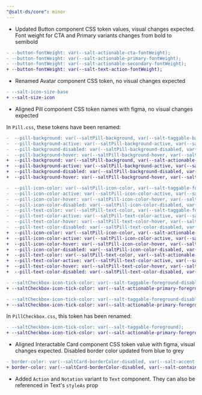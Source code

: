 ```yaml
---
"@salt-ds/core": minor
---
```


- Updated Button component CSS token values, visual changes expected. Font weight for CTA and Primary variants changes from bold to semibold

```diff
- --button-fontWeight: var(--salt-actionable-cta-fontWeight);
- --button-fontWeight: var(--salt-actionable-primary-fontWeight);
- --button-fontWeight: var(--salt-actionable-secondary-fontWeight);
+ --button-fontWeight: var(--salt-text-action-fontWeight);
```

- Renamed Avatar component CSS token, no visual changes expected

```diff
- --salt-icon-size-base
+ --salt-size-icon
```

- Aligned Pill component CSS token names with figma, no visual changes expected

In `Pill.css`, these tokens have been renamed:

```diff
-  --pill-background: var(--saltPill-background, var(--salt-taggable-background));
-  --pill-background-active: var(--saltPill-background-active, var(--salt-taggable-background-active));
-  --pill-background-disabled: var(--saltPill-background-disabled, var(--salt-taggable-background-disabled));
-  --pill-background-hover: var(--saltPill-background-hover, var(--salt-taggable-background-hover));
+  --pill-background: var(--saltPill-background, var(--salt-actionable-primary-background));
+  --pill-background-active: var(--saltPill-background-active, var(--salt-actionable-primary-background-active));
+  --pill-background-disabled: var(--saltPill-background-disabled, var(--salt-actionable-primary-background-disabled));
+  --pill-background-hover: var(--saltPill-background-hover, var(--salt-actionable-primary-background-hover));

-  --pill-icon-color: var(--saltPill-icon-color, var(--salt-taggable-foreground));
-  --pill-icon-color-active: var(--saltPill-icon-color-active, var(--salt-taggable-foreground-active));
-  --pill-icon-color-hover: var(--saltPill-icon-color-hover, var(--salt-taggable-foreground-hover));
-  --pill-icon-color-disabled: var(--saltPill-icon-color-disabled, var(--salt-taggable-foreground-disabled));
-  --pill-text-color: var(--saltPill-text-color, var(--salt-taggable-foreground));
-  --pill-text-color-active: var(--saltPill-text-color-active, var(--salt-taggable-foreground-active));
-  --pill-text-color-hover: var(--saltPill-text-color-hover, var(--salt-taggable-foreground-hover));
-  --pill-text-color-disabled: var(--saltPill-text-color-disabled, var(--salt-taggable-foreground-disabled));
+  --pill-icon-color: var(--saltPill-icon-color, var(--salt-actionable-primary-foreground));
+  --pill-icon-color-active: var(--saltPill-icon-color-active, var(--salt-actionable-primary-foreground-active));
+  --pill-icon-color-hover: var(--saltPill-icon-color-hover, var(--salt-actionable-primary-foreground-hover));
+  --pill-icon-color-disabled: var(--saltPill-icon-color-disabled, var(--salt-actionable-primary-foreground-disabled));
+  --pill-text-color: var(--saltPill-text-color, var(--salt-actionable-primary-foreground));
+  --pill-text-color-active: var(--saltPill-text-color-active, var(--salt-actionable-primary-foreground-active));
+  --pill-text-color-hover: var(--saltPill-text-color-hover, var(--salt-actionable-primary-foreground-hover));
+  --pill-text-color-disabled: var(--saltPill-text-color-disabled, var(--salt-actionable-primary-foreground-disabled));

- --saltCheckbox-icon-tick-color: var(--salt-taggable-foreground-disabled);
+ --saltCheckbox-icon-tick-color: var(--salt-actionable-primary-foreground-disabled);

- --saltCheckbox-icon-tick-color: var(--salt-taggable-foreground-disabled);
+ --saltCheckbox-icon-tick-color: var(--salt-actionable-primary-foreground-disabled);
```

In `PillCheckbox.css`, this token has been renamed:

```diff
- --saltCheckbox-icon-tick-color: var(--salt-taggable-foreground);
+ --saltCheckbox-icon-tick-color: var(--salt-actionable-primary-foreground);
```

- Aligned Interactable Card component CSS token value with figma, visual changes expected. Disabled border color updated from blue to grey

```diff
- border-color: var(--saltCard-borderColor-disabled, var(--salt-accent-borderColor-disabled));
+ border-color: var(--saltCard-borderColor-disabled, var(--salt-container-primary-borderColor-disabled));

```

- Added `Action` and `Notation` variant to `Text` component. They can also be referenced in Text's `styleAs` prop
